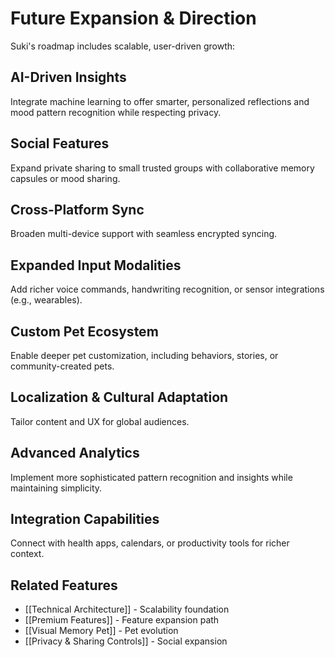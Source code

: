 # Future Expansion & Direction

Suki's roadmap includes scalable, user-driven growth:

## AI-Driven Insights
Integrate machine learning to offer smarter, personalized reflections and mood pattern recognition while respecting privacy.

## Social Features
Expand private sharing to small trusted groups with collaborative memory capsules or mood sharing.

## Cross-Platform Sync
Broaden multi-device support with seamless encrypted syncing.

## Expanded Input Modalities
Add richer voice commands, handwriting recognition, or sensor integrations (e.g., wearables).

## Custom Pet Ecosystem
Enable deeper pet customization, including behaviors, stories, or community-created pets.

## Localization & Cultural Adaptation
Tailor content and UX for global audiences.

## Advanced Analytics
Implement more sophisticated pattern recognition and insights while maintaining simplicity.

## Integration Capabilities
Connect with health apps, calendars, or productivity tools for richer context.

## Related Features
- [[Technical Architecture]] - Scalability foundation
- [[Premium Features]] - Feature expansion path
- [[Visual Memory Pet]] - Pet evolution
- [[Privacy & Sharing Controls]] - Social expansion
